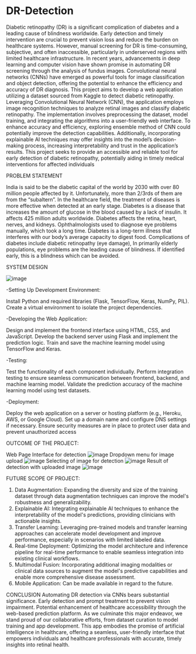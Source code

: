 # DR-Detection

Diabetic retinopathy (DR) is a significant complication of diabetes and a leading cause of blindness worldwide. Early detection and timely intervention are crucial to prevent vision loss and reduce the burden on healthcare systems. However, manual screening for DR is time-consuming, subjective, and often inaccessible, particularly in underserved regions with limited healthcare infrastructure.
In recent years, advancements in deep learning and computer vision have shown promise in automating DR screening through the analysis of fundus images. Convolutional neural networks (CNNs) have emerged as powerful tools for image classification and object detection, offering the potential to enhance the efficiency and accuracy of DR diagnosis. This project aims to develop a web application utilizing a dataset sourced from Kaggle to detect diabetic retinopathy. Leveraging Convolutional Neural Network (CNN), the application employs image recognition techniques to analyze retinal images and classify diabetic retinopathy. The implementation involves preprocessing the dataset, model training, and integrating the algorithms into a user-friendly web interface. To enhance accuracy and efficiency, exploring ensemble method of CNN could potentially improve the detection capabilities. Additionally, incorporating explainable AI techniques may offer insights into the model’s decision-making process, increasing interpretability and trust in the application’s results. This project seeks to provide an accessible and reliable tool for early detection of diabetic retinopathy, potentially aiding in timely medical interventions for affected individuals


PROBLEM STATEMENT


India is said to be the diabetic capital of the world by 2030 with over 80 million people affected by it. Unfortunately, more than 2/3rds of them are from the “subaltern”. In the healthcare field, the treatment of diseases is more effective when detected at an early stage. Diabetes is a disease that increases the amount of glucose in the blood caused by a lack of insulin. It affects 425 million adults worldwide. Diabetes affects the retina, heart, nerves, and kidneys.
Ophthalmologists used to diagnose eye problems manually, which took a long time. Diabetes is a long-term illness that interferes with our body’s average capacity to digest food. Complications of diabetes include diabetic retinopathy (eye damage), In primarily elderly populations, eye problems are the leading cause of blindness. 
If identified early, this is a blindness which can be avoided.


SYSTEM DESIGN


![image](https://github.com/user-attachments/assets/4a18fce0-e369-405d-84c3-8da894a1ed19)

-Setting Up Development Environment: 

Install Python and required libraries (Flask, TensorFlow, Keras, NumPy, PIL). 
Create a virtual environment to isolate the project dependencies.


-Developing the Web Application:

Design and implement the frontend interface using HTML, CSS, and JavaScript. 
Develop the backend server using Flask and implement the prediction logic.
Train and save the machine learning model using TensorFlow and Keras.


-Testing:

Test the functionality of each component individually. 
Perform integration testing to ensure seamless communication between frontend, backend, and machine learning model. 
Validate the prediction accuracy of the machine learning model using test datasets.


-Deployment:

Deploy the web application on a server or hosting platform (e.g., Heroku, AWS, or Google Cloud).
Set up a domain name and configure DNS settings if necessary.
Ensure security measures are in place to protect user data and prevent unauthorized access


OUTCOME OF THE PROJECT: 

Web Page Interface for detection 
![image](https://github.com/user-attachments/assets/0f18fbdc-8c77-41a9-ab34-94855f9a4c4b)
Dropdown menu for image upload
![image](https://github.com/user-attachments/assets/fdfad6bf-9271-4211-a61a-87de2744696c)
Selecting of image for detection
![image](https://github.com/user-attachments/assets/6bd83965-7bc1-4908-b3c7-480641337b67)
Result of detection with uploaded image
![image](https://github.com/user-attachments/assets/6bacabb3-99fb-4483-a843-b07432bab941)



FUTURE SCOPE OF PROJECT: 
1. Data Augmentation: Expanding the diversity and size of the training dataset through data augmentation techniques can improve the model's robustness and generalizability. 
2. Explainable AI: Integrating explainable AI techniques to enhance the interpretability of the model's predictions, providing clinicians with actionable insights. 
3. Transfer Learning: Leveraging pre-trained models and transfer learning approaches can accelerate model development and improve performance, especially in scenarios with limited labeled data. 
4. Real-time Deployment: Optimizing the model architecture and inference pipeline for real-time performance to enable seamless integration into existing clinical workflows. 
5. Multimodal Fusion: Incorporating additional imaging modalities or clinical data sources to augment the model's predictive capabilities and enable more comprehensive disease assessment. 
6. Mobile Application: Can be made available in regard to the future.

CONCLUSION
Automating DR detection via CNNs bears substantial significance. Early detection and prompt treatment to prevent vision impairment. Potential enhancement of healthcare accessibility through the web-based prediction platform. As we culminate this major endeavor, we stand proud of our collaborative efforts, from dataset curation to model training and app development. 
This app embodies the promise of artificial intelligence in healthcare, offering a seamless, user-friendly interface that empowers individuals and healthcare professionals with accurate, timely insights into retinal health. 

